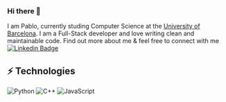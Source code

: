 ### Hi there 👋

I am Pablo, currently studing Computer Science at the [University of Barcelona](https://mat.ub.edu/). I am a Full-Stack developer and love writing clean and maintainable code. Find out more about me & feel free to connect with me [![Linkedin Badge](https://img.shields.io/badge/-pablomariaarranzpou-blue?style=flat-square&logo=Linkedin&logoColor=white&link=https://www.linkedin.com/in/pablomariaarranzpou/)](https://www.linkedin.com/in/pablomariaarranzpou/)





## ⚡ Technologies

![Python](https://img.shields.io/badge/-Python-black?style=flat-square&logo=Python)
![C++](https://img.shields.io/badge/-C++-00599C?style=flat-square&logo=c)
![JavaScript](https://img.shields.io/badge/-JavaScript-black?style=flat-square&logo=javascript)

